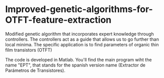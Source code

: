 # Improved-genetic-algorithms-for-OTFT-feature-extraction
Modified genetic algorithm that incorporates expert knowledge through controllers. The controllers act as a guide that allows us to go further than local minima. The specific application is to find parameters of organic thin film transistors (OTFT)

The code is developed in Matlab. You'll find the main program wiht the name "EPT", that stands for the spanish version name (Extractor de Parámetros de Transistores).
